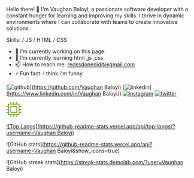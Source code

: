 Hello there! 👋 
I'm Vaughan Baloyi, a passionate software developer with a constant hunger for learning and improving my skills. I thrive in dynamic environments where I can collaborate with teams to create innovative solutions.

Skills:  / JS / HTML / CSS

- 🔭 I’m currently working on this page. 
- 🌱 I’m currently learning html ,js ,css 
- 📫 How to reach me: recksdonedidit@gmail.com 
- ⚡ Fun fact: I think i'm funny 


[<img src='https://cdn.jsdelivr.net/npm/simple-icons@3.0.1/icons/github.svg' alt='github' height='40'>](https://github.com/Vaughan Baloyi)  [<img src='https://cdn.jsdelivr.net/npm/simple-icons@3.0.1/icons/linkedin.svg' alt='linkedin' height='40'>](https://www.linkedin.com/in/Vaughan Baloyi/)  [<img src='https://cdn.jsdelivr.net/npm/simple-icons@3.0.1/icons/instagram.svg' alt='instagram' height='40'>](https://www.instagram.com/recksdonedidit/)  [<img src='https://cdn.jsdelivr.net/npm/simple-icons@3.0.1/icons/twitter.svg' alt='twitter' height='40'>](https://twitter.com/recksza)  

<a href='https://docs.github.com/en/developers'><img src='https://raw.githubusercontent.com/acervenky/animated-github-badges/master/assets/devbadge.gif' width='40' height='40'></a> 

[![Top Langs](https://github-readme-stats.vercel.app/api/top-langs/?username=Vaughan Baloyi)](https://github.com/anuraghazra/github-readme-stats)

![GitHub stats](https://github-readme-stats.vercel.app/api?username=Vaughan Baloyi&show_icons=true)  

![GitHub streak stats](https://streak-stats.demolab.com/?user=Vaughan Baloyi)  

